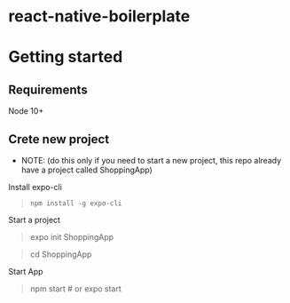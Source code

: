 # react-native-boilerplate

# Getting started

## Requirements
Node 10+ 

## Crete new project 
* NOTE: (do this only if you need to start a new project, this repo already have a project called ShoppingApp)

Install expo-cli

> `npm install -g expo-cli`

Start a project
> expo init ShoppingApp

> cd ShoppingApp

Start App

> npm start # or expo start


